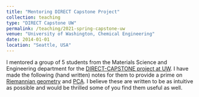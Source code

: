 ```yaml
---
title: "Mentoring DIRECT Capstone Project"
collection: teaching
type: "DIRECT Capstone UW"
permalink: /teaching/2021-spring-capstone-uw
venue: "University of Washington, Chemical Engineering"
date: 2014-01-01
location: "Seattle, USA"
---
```


I mentored a group of 5 students from the Materials Science and Engineering department for the [DIRECT-CAPSTONE project at UW](https://depts.washington.edu/uwdirect/). I have made the following (hand written) notes for them to provide a prime on [Riemannian geometry](http://kiranvad.github.io/files/teaching/capstone/riemannian_geometry.pdf) and [PCA](http://kiranvad.github.io/files/teaching/capstone/pca.pdf). I believe these are written to be as intuitive as possible and would be thrilled some of you find them useful as well.